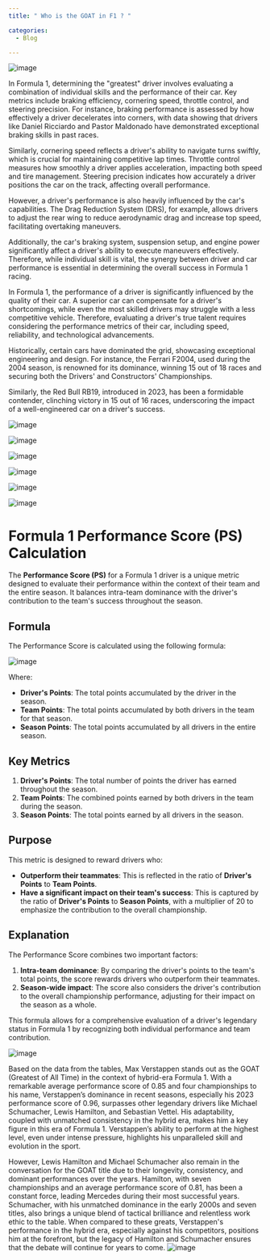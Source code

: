 ```yaml
---
title: " Who is the GOAT in F1 ? "

categories:
  - Blog

---
```

![image](https://github.com/user-attachments/assets/c3842b3b-c5a3-484b-8cf8-07eaa22ab6cc)

In Formula 1, determining the "greatest" driver involves evaluating a combination of individual skills and the performance of their car. Key metrics include braking efficiency, cornering speed, throttle control, and steering precision. For instance, braking performance is assessed by how effectively a driver decelerates into corners, with data showing that drivers like Daniel Ricciardo and Pastor Maldonado have demonstrated exceptional braking skills in past races. 
 
 Similarly, cornering speed reflects a driver's ability to navigate turns swiftly, which is crucial for maintaining competitive lap times. Throttle control measures how smoothly a driver applies acceleration, impacting both speed and tire management. Steering precision indicates how accurately a driver positions the car on the track, affecting overall performance.

However, a driver's performance is also heavily influenced by the car's capabilities. The Drag Reduction System (DRS), for example, allows drivers to adjust the rear wing to reduce aerodynamic drag and increase top speed, facilitating overtaking maneuvers. 
 
 Additionally, the car's braking system, suspension setup, and engine power significantly affect a driver's ability to execute maneuvers effectively. Therefore, while individual skill is vital, the synergy between driver and car performance is essential in determining the overall success in Formula 1 racing.  

In Formula 1, the performance of a driver is significantly influenced by the quality of their car. A superior car can compensate for a driver's shortcomings, while even the most skilled drivers may struggle with a less competitive vehicle. Therefore, evaluating a driver's true talent requires considering the performance metrics of their car, including speed, reliability, and technological advancements.

Historically, certain cars have dominated the grid, showcasing exceptional engineering and design. For instance, the Ferrari F2004, used during the 2004 season, is renowned for its dominance, winning 15 out of 18 races and securing both the Drivers' and Constructors' Championships. 
 
 Similarly, the Red Bull RB19, introduced in 2023, has been a formidable contender, clinching victory in 15 out of 16 races, underscoring the impact of a well-engineered car on a driver's success.


 ![image](https://github.com/user-attachments/assets/320ae6a1-fd7c-49ca-8c0c-2aa69cceea82)
 
 ![image](https://github.com/user-attachments/assets/35e7791f-d355-4a90-8acd-00262599aa98)

 ![image](https://github.com/user-attachments/assets/c25da31c-a838-4a24-aee7-ea546cb22f4a)
 
 ![image](https://github.com/user-attachments/assets/85dfa2dc-5891-4051-b19c-30035924258f)

 ![image](https://github.com/user-attachments/assets/23cc19c9-ede7-4d8f-befd-d9e3b1678076)
 
![image](https://github.com/user-attachments/assets/d169850f-ea1e-4059-b04c-f6ac418ad4ed)


# Formula 1 Performance Score (PS) Calculation



The **Performance Score (PS)** for a Formula 1 driver is a unique metric designed to evaluate their performance within the context of their team and the entire season. It balances intra-team dominance with the driver's contribution to the team's success throughout the season.

## Formula

The Performance Score is calculated using the following formula:

![image](https://github.com/user-attachments/assets/0dd51289-0598-42ab-9136-b4b99ca3d9a5)


Where:
- **Driver's Points**: The total points accumulated by the driver in the season.
- **Team Points**: The total points accumulated by both drivers in the team for that season.
- **Season Points**: The total points accumulated by all drivers in the entire season.

## Key Metrics

1. **Driver's Points**: The total number of points the driver has earned throughout the season.
2. **Team Points**: The combined points earned by both drivers in the team during the season.
3. **Season Points**: The total points earned by all drivers in the season.

## Purpose

This metric is designed to reward drivers who:
- **Outperform their teammates**: This is reflected in the ratio of **Driver's Points** to **Team Points**.
- **Have a significant impact on their team's success**: This is captured by the ratio of **Driver's Points** to **Season Points**, with a multiplier of 20 to emphasize the contribution to the overall championship.

## Explanation

The Performance Score combines two important factors:
1. **Intra-team dominance**: By comparing the driver's points to the team's total points, the score rewards drivers who outperform their teammates.
2. **Season-wide impact**: The score also considers the driver's contribution to the overall championship performance, adjusting for their impact on the season as a whole.

This formula allows for a comprehensive evaluation of a driver's legendary status in Formula 1 by recognizing both individual performance and team contribution.


![image](https://github.com/user-attachments/assets/dacf55af-ad12-49f8-824a-3d9f414bbdb7)



Based on the data from the tables, Max Verstappen stands out as the GOAT (Greatest of All Time) in the context of hybrid-era Formula 1. With a remarkable average performance score of 0.85 and four championships to his name, Verstappen’s dominance in recent seasons, especially his 2023 performance score of 0.96, surpasses other legendary drivers like Michael Schumacher, Lewis Hamilton, and Sebastian Vettel. His adaptability, coupled with unmatched consistency in the hybrid era, makes him a key figure in this era of Formula 1. Verstappen’s ability to perform at the highest level, even under intense pressure, highlights his unparalleled skill and evolution in the sport.

However, Lewis Hamilton and Michael Schumacher also remain in the conversation for the GOAT title due to their longevity, consistency, and dominant performances over the years. Hamilton, with seven championships and an average performance score of 0.81, has been a constant force, leading Mercedes during their most successful years. Schumacher, with his unmatched dominance in the early 2000s and seven titles, also brings a unique blend of tactical brilliance and relentless work ethic to the table. When compared to these greats, Verstappen's performance in the hybrid era, especially against his competitors, positions him at the forefront, but the legacy of Hamilton and Schumacher ensures that the debate will continue for years to come.
![image](https://github.com/user-attachments/assets/dd70c7e2-b60e-44fe-baef-c346a1ed519c)
